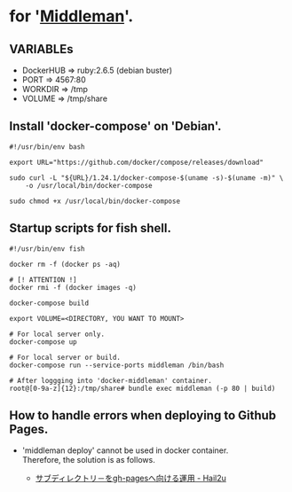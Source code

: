 # for '[Middleman](https://middlemanapp.com/)'.

## VARIABLEs

- DockerHUB => ruby:2.6.5 (debian buster)
- PORT      => 4567:80
- WORKDIR   => /tmp
- VOLUME    => /tmp/share


## Install 'docker-compose' on 'Debian'.

    #!/usr/bin/env bash

    export URL="https://github.com/docker/compose/releases/download"

    sudo curl -L "${URL}/1.24.1/docker-compose-$(uname -s)-$(uname -m)" \
        -o /usr/local/bin/docker-compose

    sudo chmod +x /usr/local/bin/docker-compose


## Startup scripts for fish shell.

    #!/usr/bin/env fish

    docker rm -f (docker ps -aq)

    # [! ATTENTION !]
    docker rmi -f (docker images -q)

    docker-compose build

    export VOLUME=<DIRECTORY, YOU WANT TO MOUNT>

    # For local server only.
    docker-compose up

    # For local server or build.
    docker-compose run --service-ports middleman /bin/bash

    # After loggging into 'docker-middleman' container.
    root@[0-9a-z]{12}:/tmp/share# bundle exec middleman (-p 80 | build)

## How to handle errors when deploying to Github Pages.

- 'middleman deploy' cannot be used in docker container.  
    Therefore, the solution is as follows.

    - [サブディレクトリ－をgh\-pagesへ向ける運用 \- Hail2u](https://hail2u.net/blog/software/pointing-sub-directory-to-gh-pages.html)
